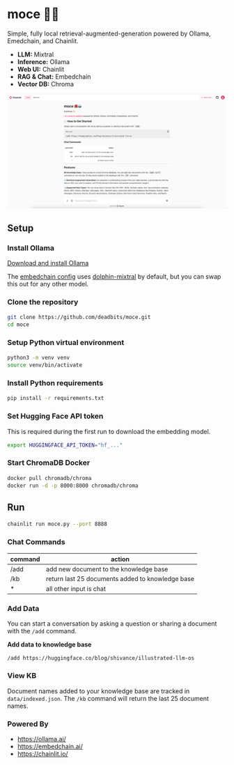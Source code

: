 # moce 🌺🤖

Simple, fully local retrieval-augmented-generation powered by Ollama, Emedchain, and Chainlit.

* **LLM:** Mixtral
* **Inference:** Ollama
* **Web UI:** Chainlit
* **RAG & Chat:** Embedchain
* **Vector DB:** Chroma

![chainlit ui](data/assets/chainlit_ui.png)

## Setup

### Install Ollama

[Download and install Ollama](https://ollama.ai/library/dolphin-mixtral)

The [embedchain config](data/config.yaml) uses [dolphin-mixtral](https://ollama.ai/library/dolphin-mixtral) by default, but you can swap this out for any other model.

### Clone the repository

```bash
git clone https://github.com/deadbits/moce.git
cd moce
```

### Setup Python virtual environment
```bash
python3 -m venv venv
source venv/bin/activate
```

### Install Python requirements

```bash
pip install -r requirements.txt
```

### Set Hugging Face API token
This is required during the first run to download the embedding model.

```bash
export HUGGINGFACE_API_TOKEN="hf_..."
```

### Start ChromaDB Docker
```bash
docker pull chromadb/chroma
docker run -d -p 8000:8000 chromadb/chroma
```

## Run
```bash
chainlit run moce.py --port 8888
```

### Chat Commands
| **command** | **action**                                            |
|-------------|-------------------------------------------------------|
| /add <url>       | add new document to the knowledge base           |
| /kb              | return last 25 documents added to knowledge base |
| *                | all other input is chat                          |

### Add Data
You can start a conversation by asking a question or sharing a document with the `/add` command.

**Add data to knowledge base**

```
/add https://huggingface.co/blog/shivance/illustrated-llm-os
```

### View KB
Document names added to your knowledge base are tracked in `data/indexed.json`.
The `/kb` command will return the last 25 document names.

### Powered By
* https://ollama.ai/
* https://embedchain.ai/
* https://chainlit.io/